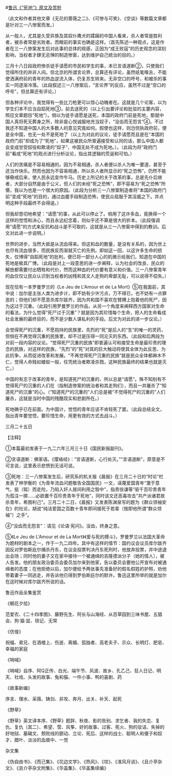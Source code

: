 #[鲁迅《“死地”》原文及赏析](https://www.vrrw.net/wx/7574.html)

（此文和作者其他文章《无花的蔷薇之二》、《可惨与可笑》、《空谈》等数篇文章都是针对三一八惨案而发。）

从一般人，尤其是久受异族及其奴仆鹰犬的蹂躏的中国人看来，杀人者常是胜利者，被杀者常是劣败者。而眼前的事实也确是这样。（首先陈述一种观点，这是作者在三一八惨案发生后对此事的总体的观感，正因为“成王败寇”的历史观念的深刻影响，当权者才肆无忌惮的制造惨案，达到维护自己统治的目的。）

三月十八日段政府惨杀徒手请愿的市民和学生的事，本已言语道断②，只使我们觉得所住的并非人间。但北京的所谓言论界，总算还有评论，虽然纸笔喉舌，不能使洒满府前的青年的热血逆流入体，仍复苏生转来。无非空口的呼号，和被杀的事实一同逐渐冷落。（此段叙述三一八惨案后，“言论界”的反应，虽然不过是“空口的呼号”，但总算还有评论。）



但各种评论中，我觉得有一些比刀枪更可以惊心动魄者在。这就是几个论客，以为学生们本不应当自蹈死地③，前去送死的（以上引出要评论和批驳的主要内容，照应文章题目“死地”）。倘以为徒手请愿是送死，本国的政府门前是死地，那就中国人真将死无葬身之所，除非是心悦诚服地充当奴子，“没齿而无怨言”④。不过我还不知道中国人的大多数人的意见究竟如何。假使也这样，则岂但执政府前，便是全中国，也无一处不是死地了（以上为对此的议论，徒手请愿而且是在“本国的政府门前”却成为了“死地”，如果这被民众所普遍接受和认同的话，那么中国人都会变成甘受奴役和欺凌的“奴子”，中国无处不成为死地。）。（此段为将“政府门前”看成“死地”的观点进行分析议论，指出其逻辑的荒诞和可怕。）

人们的苦痛是不容易相通的。因为不易相通，杀人者便以杀人为唯一要道，甚至于还当作快乐。然而也因为不容易相通，所以杀人者所显示的“死之恐怖”，仍然不能够儆戒后来，使人民永远变作牛马。历史上所记的关于改革的事，总是先仆后继者，大部分自然是由于公义，但人们的未经“死之恐怖”，即不容易为“死之恐怖”所慑，我以为也是一个很大的原因。（此段为分析三一八惨案制造者将“本国的政府门前”变成“死地”的目的，通过血腥手段制造恐怖，使民众屈服于其淫威之下。并点明这种手段最终不会得逞。）

但我却恳切地希望：“请愿”的事，从此可以停止了。倘用了这许多血，竟换得一个这样的觉悟和决心，而且永远纪念着，则似乎还不算是很大的折本。（此段强调用“请愿”的方式来反抗和战斗是不可取的，这就是从三一八惨案中得到的教训。后文对此进一步说明。）

世界的进步，当然大抵是从流血得来。但这和血的数量，是没有关系的，因为世上也尽有流血很多，而民族反而渐就灭亡的先例。即如这一回，以这许多生命的损失，仅博得“自蹈死地”的批判，便已将一部分人心的机微示给我们，知道在中国的死地是极其广博。（此段是对上一段意思的进一步阐释，认为社会的改良、民众的解放都需要付出牺牲和代价，然而这种血的代价要有意义和价值。三一八惨案青年的血仅仅让民众认识到当权者的凶残和其文人走狗的卑鄙无耻，可以说得不偿失。）

现在恰有一本罗曼罗兰的《Le Jeu de L'Amour et de La Mort》⑤在我面前，其中说：加尔是主张人类为进步计，即不妨有少许污点，万不得已，也不妨有一点罪恶的；但他们却不愿意杀库尔跋齐，因为共和国不喜欢在臂膊上抱着他的死尸，因为这过于沉重。（此段引用罗曼罗兰的作品，从另一个角度来阐释西方国家对生命的看法，为什么觉得“死尸过于沉重”？就是因为其珍惜每个生命，把人的生命看成社会发展的最终目的，而不是少数人谋私利的手段。后文为对此的进一步议论。）

会觉得死尸的沉重，不愿抱持的民族里，先烈的“死”是后人的“生”的唯一的灵药，但倘在不再觉得沉重的民族里，却不过是压得一同沦灭的东西。（此段和后两段为对前一段内容的议论。“觉得死尸沉重的民族”即普遍认可和接受生命是最珍贵的理念的民族，对这样的民族，“先烈”的“死”对其的巨大触动将使其全体为此反思、为此抗争，从而促进改革和发展。“不再觉得死尸沉重的民族”就是民众全体都麻木不仁，觉得人命贱如蝼蚁一般，任凭统治者欺凌杀戮，这种民族最终的结果也就是灭亡。）

中国的有志于改革的青年，是知道死尸的沉重的，所以总是“请愿”。殊不知别有不觉得死尸的沉重的人们在（指制造惨案的统治者和其走狗们），而且一并屠杀了“知道死尸的沉重”的心。（“知道死尸的沉重的”人们总是被“不觉得死尸的沉重的”人们屠杀，这就是当时中国的残酷现实和悲剧所在。）

死地确乎已在前面。为中国计，觉悟的青年应该不肯轻死了罢。（此段总结全文，指出青年要觉悟，要珍惜生命，用更有效的方式去战斗。）



三月二十五日





【注释】

①本篇最初发表于一九二六年三月三十日《国民新报副刊》。

②言语道断：佛家语。《璎珞经》：“言语道断，心行处灭。”“言语道断”，原意是不可言说，这里表示悲愤到无话可说。

③死地：三一八惨案发生后，研究系的机关报《晨报》在三月二十日的“时论”栏发表了林学衡的《为青年流血问题敬告全国国民》一文，诬蔑爱国青年“激于意气，挺（铤）而走险，乃陷入奸人居间利用之彀中”，指责徐谦等“驱千百珍贵青年为孤注一掷……必欲置千百珍贵青年于死地”，同时该文还恶毒攻击“共产派诸君故杀青年，希图利己”。三月二十二日，《晨报》又发表陈渊泉写的题为《群众领袖安在》的社论，胡说“纯洁爱国之百数十青年即间接死于若辈（按即他所谓“群众领袖”）之手”。

④“没齿而无怨言”：语见《论语·宪问》。没齿，终身之意。

⑤《Le Jeu de L'Amour et de La Mort》《爱与死的搏斗》，罗曼罗兰以法国大革命为题材的剧本之一，作于一九二四年。其中有这样的情节：国约议会议员库尔跋齐因反对罗伯斯庇尔捕杀丹东，在议会投票判决丹东死刑时，他放弃投票，并中途退出会场；同时他的妻子又在家中接待一个被通缉的吉隆德派分子（她的情人），被人告发。他的朋友政治委员会委员加尔来到他家，告以委员会要他公开宣布对被通缉者的态度；在他拒绝以后，加尔便给予两张事先准备好的假名假姓的护照，劝他带着妻子一同逃走，并告诉他已得到罗伯斯庇尔的默许。鲁迅这里所举的就是加尔在这时候对库尔跋齐所说的话。

鲁迅作品全集鉴赏

《朝花夕拾》

范爱农、《二十四孝图》、藤野先生、阿长与山海经、从百草园到三味书屋、五猖会、狗·猫·鼠、琐记、无常

《仿徨》

祝福、弟兄、在酒楼上、伤逝、离婚、孤独者、高老夫子、示众、长明灯、肥皂、幸福的家庭

《呐喊》

《呐喊》自序、阿Q正传、白光、端午节、风波、故乡、孔乙己、狂人日记、明天、社戏、头发的故事、兔和猫、一件小事、鸭的喜剧、药

《故事新编》

序言、理水、采薇、铸剑、非攻、奔月、出关、补天、起死

《野草》

《野草》英文译本序、《野草》题辞、秋夜、影的告别、求乞者、我的失恋、复仇、复仇〔其二〕、希望、雪、风筝、好的故事、过客、死火、狗的驳诘、失掉的好地狱、墓碣文、颓败线的颤动、立论、死后、这样的战士、聪明人和傻子和奴才、腊叶、淡淡的血痕中、一觉

杂文集

《伪自由书》、《而己集》、《花边文学》、《热风》、《坟》、《准风月谈》、《且介亭杂文》、《且介亭杂文附集》、《华盖集》、《华盖集续编》


